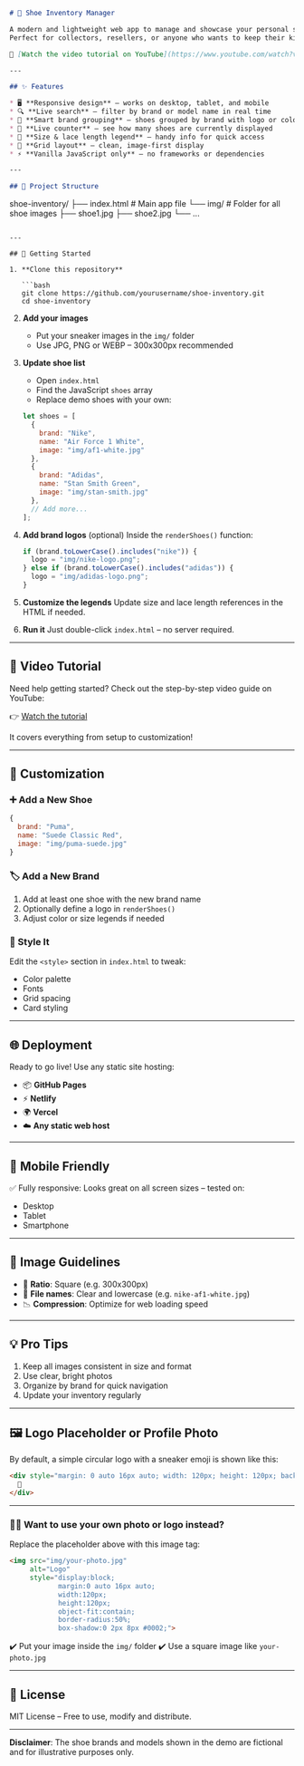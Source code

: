 

```markdown
# 👟 Shoe Inventory Manager

A modern and lightweight web app to manage and showcase your personal sneaker collection.  
Perfect for collectors, resellers, or anyone who wants to keep their kicks organized.

🎥 [Watch the video tutorial on YouTube](https://www.youtube.com/watch?v=Wgly7tYw2Ow&t=22s)

---

## ✨ Features

* 🖥️ **Responsive design** – works on desktop, tablet, and mobile  
* 🔍 **Live search** – filter by brand or model name in real time  
* 🧠 **Smart brand grouping** – shoes grouped by brand with logo or color  
* 🧮 **Live counter** – see how many shoes are currently displayed  
* 🧩 **Size & lace length legend** – handy info for quick access  
* 🎨 **Grid layout** – clean, image-first display  
* ⚡ **Vanilla JavaScript only** – no frameworks or dependencies  

---

## 📁 Project Structure

```

shoe-inventory/
├── index.html          # Main app file
└── img/                # Folder for all shoe images
├── shoe1.jpg
├── shoe2.jpg
└── ...

````

---

## 🚀 Getting Started

1. **Clone this repository**

   ```bash
   git clone https://github.com/yourusername/shoe-inventory.git
   cd shoe-inventory
````

2. **Add your images**

   * Put your sneaker images in the `img/` folder
   * Use JPG, PNG or WEBP – 300x300px recommended

3. **Update shoe list**

   * Open `index.html`
   * Find the JavaScript `shoes` array
   * Replace demo shoes with your own:

   ```javascript
   let shoes = [
     {
       brand: "Nike",
       name: "Air Force 1 White",
       image: "img/af1-white.jpg"
     },
     {
       brand: "Adidas",
       name: "Stan Smith Green",
       image: "img/stan-smith.jpg"
     },
     // Add more...
   ];
   ```

4. **Add brand logos** (optional)
   Inside the `renderShoes()` function:

   ```javascript
   if (brand.toLowerCase().includes("nike")) {
     logo = "img/nike-logo.png";
   } else if (brand.toLowerCase().includes("adidas")) {
     logo = "img/adidas-logo.png";
   }
   ```

5. **Customize the legends**
   Update size and lace length references in the HTML if needed.

6. **Run it**
   Just double-click `index.html` – no server required.

---

## 🎥 Video Tutorial

Need help getting started?
Check out the step-by-step video guide on YouTube:

👉 [Watch the tutorial](https://www.youtube.com/watch?v=Wgly7tYw2Ow&t=22s)

It covers everything from setup to customization!

---

## 🧰 Customization

### ➕ Add a New Shoe

```javascript
{
  brand: "Puma",
  name: "Suede Classic Red",
  image: "img/puma-suede.jpg"
}
```

### 🏷️ Add a New Brand

1. Add at least one shoe with the new brand name
2. Optionally define a logo in `renderShoes()`
3. Adjust color or size legends if needed

### 🎨 Style It

Edit the `<style>` section in `index.html` to tweak:

* Color palette
* Fonts
* Grid spacing
* Card styling

---

## 🌐 Deployment

Ready to go live! Use any static site hosting:

* 📦 **GitHub Pages**
* ⚡ **Netlify**
* 🌍 **Vercel**
* ☁️ **Any static web host**

---

## 📱 Mobile Friendly

✅ Fully responsive:
Looks great on all screen sizes – tested on:

* Desktop
* Tablet
* Smartphone

---

## 📸 Image Guidelines

* 📐 **Ratio**: Square (e.g. 300x300px)
* 🧾 **File names**: Clear and lowercase (e.g. `nike-af1-white.jpg`)
* 📉 **Compression**: Optimize for web loading speed

---

## 💡 Pro Tips

1. Keep all images consistent in size and format
2. Use clear, bright photos
3. Organize by brand for quick navigation
4. Update your inventory regularly

---

## 🖼️ Logo Placeholder or Profile Photo

By default, a simple circular logo with a sneaker emoji is shown like this:

```html
<div style="margin: 0 auto 16px auto; width: 120px; height: 120px; background: #000001; border-radius: 50%; box-shadow: 0 2px 8px #0002; display: flex; align-items: center; justify-content: center; color: white; font-size: 24px; font-weight: bold;">
  👟
</div>
```

---

### 🧑‍🎨 Want to use your own photo or logo instead?

Replace the placeholder above with this image tag:

```html
<img src="img/your-photo.jpg" 
     alt="Logo" 
     style="display:block; 
            margin:0 auto 16px auto; 
            width:120px; 
            height:120px; 
            object-fit:contain; 
            border-radius:50%; 
            box-shadow:0 2px 8px #0002;">
```

✔️ Put your image inside the `img/` folder
✔️ Use a square image like `your-photo.jpg`

---

## 📄 License

MIT License – Free to use, modify and distribute.

---

**Disclaimer**: The shoe brands and models shown in the demo are fictional and for illustrative purposes only.




